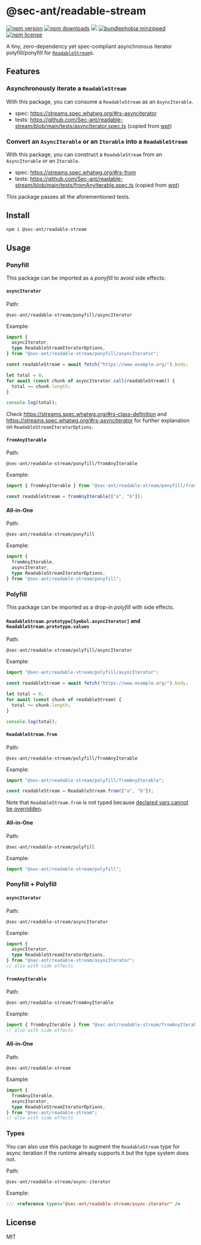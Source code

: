 # @sec-ant/readable-stream

[![npm version](https://img.shields.io/npm/v/@sec-ant/readable-stream?cacheSeconds=300)](https://www.npmjs.com/package/@sec-ant/readable-stream/v/latest) [![npm downloads](https://img.shields.io/npm/dm/@sec-ant/readable-stream?cacheSeconds=300)](https://www.npmjs.com/package/@sec-ant/readable-stream/v/latest) [![](https://img.shields.io/jsdelivr/npm/hm/@sec-ant/readable-stream?cacheSeconds=300&color=ff5627)](https://www.jsdelivr.com/package/npm/@sec-ant/readable-stream) [![bundlephobia minzipped](https://img.shields.io/bundlephobia/minzip/@sec-ant/readable-stream?cacheSeconds=300)](https://bundlephobia.com/package/@sec-ant/readable-stream@latest) [![npm license](https://img.shields.io/npm/l/@sec-ant/readable-stream?cacheSeconds=300)](https://www.npmjs.com/package/@sec-ant/readable-stream/v/latest)

A tiny, zero-dependency yet spec-compliant asynchronous iterator polyfill/ponyfill for [`ReadableStream`](https://developer.mozilla.org/docs/Web/API/ReadableStream)s.

## Features

### Asynchronously iterate a `ReadableStream`

With this package, you can consume a `ReadableStream` as an `AsyncIterable`.

- spec: https://streams.spec.whatwg.org/#rs-asynciterator
- tests: https://github.com/Sec-ant/readable-stream/blob/main/tests/asyncIterator.spec.ts (copied from [wpt](https://github.com/web-platform-tests/wpt/blame/309231a7f3e900d04914bc4963b016efd9989a00/streams/readable-streams/async-iterator.any.js))

### Convert an `AsyncIterable` or an `Iterable` into a `ReadableStream`

With this package, you can construct a `ReadableStream` from an `AsyncIterable` or an `Iterable`.

- spec: https://streams.spec.whatwg.org/#rs-from
- tests: https://github.com/Sec-ant/readable-stream/blob/main/tests/fromAnyIterable.spec.ts (copied from [wpt](https://github.com/web-platform-tests/wpt/blame/309231a7f3e900d04914bc4963b016efd9989a00/streams/readable-streams/from.any.js))

This package passes all the aforementioned tests.

## Install

```bash
npm i @sec-ant/readable-stream
```

## Usage

### Ponyfill

This package can be imported as a _ponyfill_ to avoid side effects:

#### `asyncIterator`

Path:

```
@sec-ant/readable-stream/ponyfill/asyncIterator
```

Example:

```ts
import {
  asyncIterator,
  type ReadableStreamIteratorOptions,
} from "@sec-ant/readable-stream/ponyfill/asyncIterator";

const readableStream = await fetch("https://www.example.org/").body;

let total = 0;
for await (const chunk of asyncIterator.call(readableStream)) {
  total += chunk.length;
}

console.log(total);
```

Check https://streams.spec.whatwg.org/#rs-class-definition and https://streams.spec.whatwg.org/#rs-asynciterator for further explanation on `ReadableStreamIteratorOptions`.

#### `fromAnyIterable`

Path:

```
@sec-ant/readable-stream/ponyfill/fromAnyIterable
```

Example:

```ts
import { fromAnyIterable } from "@sec-ant/readable-stream/ponyfill/fromAnyIterable";

const readableStream = fromAnyIterable(["a", "b"]);
```

#### All-in-One

Path:

```
@sec-ant/readable-stream/ponyfill
```

Example:

```ts
import {
  fromAnyIterable,
  asyncIterator,
  type ReadableStreamIteratorOptions,
} from "@sec-ant/readable-stream/ponyfill";
```

### Polyfill

This package can be imported as a drop-in _polyfill_ with side effects.

#### `ReadableStream.prototype[Symbol.asyncIterator]` and `ReadableStream.prototype.values`

Path:

```
@sec-ant/readable-stream/polyfill/asyncIterator
```

Example:

```ts
import "@sec-ant/readable-stream/polyfill/asyncIterator";

const readableStream = await fetch("https://www.example.org/").body;

let total = 0;
for await (const chunk of readableStream) {
  total += chunk.length;
}

console.log(total);
```

#### `ReadableStream.from`

Path:

```
@sec-ant/readable-stream/polyfill/fromAnyIterable
```

Example:

```js
import "@sec-ant/readable-stream/polyfill/fromAnyIterable";

const readableStream = ReadableStream.from(["a", "b"]);
```

Note that `ReadableStream.from` is not typed because [declared vars cannot be overridden](https://github.com/microsoft/TypeScript/issues/36146).

#### All-in-One

Path:

```
@sec-ant/readable-stream/polyfill
```

Example:

```ts
import "@sec-ant/readable-stream/polyfill";
```

### Ponyfill + Polyfill

#### `asyncIterator`

Path:

```
@sec-ant/readable-stream/asyncIterator
```

Example:

```ts
import {
  asyncIterator,
  type ReadableStreamIteratorOptions,
} from "@sec-ant/readable-stream/asyncIterator";
// also with side effects
```

#### `fromAnyIterable`

Path:

```
@sec-ant/readable-stream/fromAnyIterable
```

Example:

```ts
import { fromAnyIterable } from "@sec-ant/readable-stream/fromAnyIterable";
// also with side effects
```

#### All-in-One

Path:

```
@sec-ant/readable-stream
```

Example:

```ts
import {
  fromAnyIterable,
  asyncIterator,
  type ReadableStreamIteratorOptions,
} from "@sec-ant/readable-stream";
// also with side effects
```

### Types

You can also use this package to augment the `ReadableStream` type for async iteration if the runtime already supports it but the type system does not.

Path:

```
@sec-ant/readable-stream/async-iterator
```

Example:

```ts
/// <reference types="@sec-ant/readable-stream/async-iterator" />
```

## License

MIT
